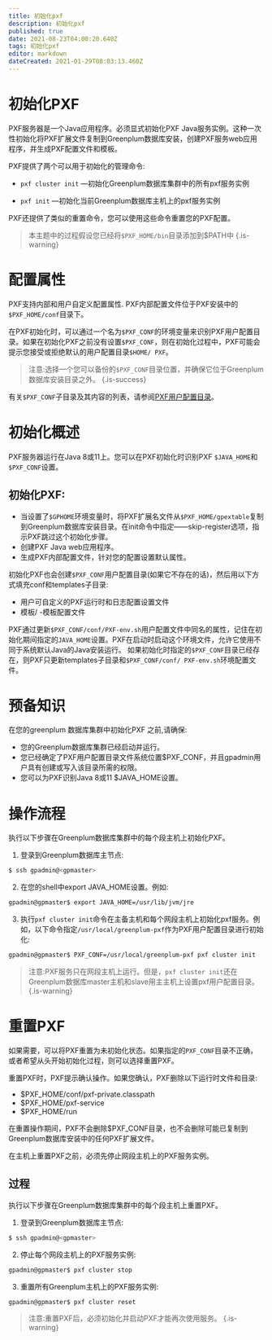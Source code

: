 ```yaml
---
title: 初始化pxf
description: 初始化pxf
published: true
date: 2021-08-23T04:00:20.640Z
tags: 初始化pxf
editor: markdown
dateCreated: 2021-01-29T08:03:13.460Z
---
```


# 初始化PXF
PXF服务器是一个Java应用程序。必须显式初始化PXF Java服务实例。这种一次性初始化将PXF扩展文件复制到Greenplum数据库安装，创建PXF服务web应用程序，并生成PXF配置文件和模板。

PXF提供了两个可以用于初始化的管理命令:
- `pxf cluster init` —初始化Greenplum数据库集群中的所有pxf服务实例

- `pxf init` —初始化当前Greenplum数据库主机上的pxf服务实例

PXF还提供了类似的重置命令，您可以使用这些命令重置您的PXF配置。

> 本主题中的过程假设您已经将`$PXF_HOME/bin`目录添加到$PATH中
{.is-warning}

# 配置属性
PXF支持内部和用户自定义配置属性.
PXF内部配置文件位于PXF安装中的`$PXF_HOME/conf`目录下。

在PXF初始化时，可以通过一个名为`$PXF_CONF`的环境变量来识别PXF用户配置目录。如果在初始化PXF之前没有设置`$PXF_CONF`，则在初始化过程中，PXF可能会提示您接受或拒绝默认的用户配置目录`$HOME/ PXF`。


> 注意:选择一个您可以备份的`$PXF_CONF`目录位置，并确保它位于Greenplum数据库安装目录之外。
{.is-success}

有关`$PXF_CONF`子目录及其内容的列表，请参阅[PXF用户配置目录](/greenplum/PXF/manager_PXF/install_directory)。

# 初始化概述

PXF服务器运行在Java 8或11上。您可以在PXF初始化时识别PXF `$JAVA_HOME`和`$PXF_CONF`设置。

## 初始化PXF:
- 当设置了`$GPHOME`环境变量时，将PXF扩展名文件从`$PXF_HOME/gpextable`复制到Greenplum数据库安装目录。在init命令中指定——skip-register选项，指示PXF跳过这个初始化步骤。
- 创建PXF Java web应用程序。
- 生成PXF内部配置文件，针对您的配置设置默认属性。

初始化PXF也会创建`$PXF_CONF`用户配置目录(如果它不存在的话)，然后用以下方式填充conf和templates子目录:

- 用户可自定义的PXF运行时和日志配置设置文件
- 模板/ -模板配置文件

PXF通过更新`$PXF_CONF/conf/PXF-env.sh`用户配置文件中同名的属性，记住在初始化期间指定的`JAVA_HOME`设置。PXF在启动时启动这个环境文件，允许它使用不同于系统默认Java的Java安装运行。
如果初始化时指定的`$PXF_CONF`目录已经存在，则PXF只更新templates子目录和`$PXF_CONF/conf/ PXF-env.sh`环境配置文件。
# 预备知识

在您的greenplum 数据库集群中初始化PXF 之前,请确保:

- 您的Greenplum数据库集群已经启动并运行。
- 您已经确定了PXF用户配置目录文件系统位置$PXF_CONF，并且gpadmin用户具有创建或写入该目录所需的权限。
- 您可以为PXF识别Java 8或11 $JAVA_HOME设置。 

# 操作流程

执行以下步骤在Greenplum数据库集群中的每个段主机上初始化PXF。

1. 登录到Greenplum数据库主节点:

```bash
$ ssh gpadmin@<gpmaster>
```
2. 在您的shell中export  JAVA_HOME设置。例如:
```bash
gpadmin@gpmaster$ export JAVA_HOME=/usr/lib/jvm/jre
```
3. 执行`pxf cluster init`命令在主备主机和每个网段主机上初始化pxf服务。例如，以下命令指定`/usr/local/greenplum-pxf`作为PXF用户配置目录进行初始化:

```bash
gpadmin@gpmaster$ PXF_CONF=/usr/local/greenplum-pxf pxf cluster init
```

> 注意:PXF服务只在网段主机上运行。但是，`pxf cluster init`还在Greenplum数据库master主机和slave用主主机上设置pxf用户配置目录。
{.is-warning}

# 重置PXF
如果需要，可以将PXF重置为未初始化状态。如果指定的`PXF_CONF`目录不正确，或者希望从头开始初始化过程，则可以选择重置PXF。

重置PXF时，PXF提示确认操作。如果您确认，PXF删除以下运行时文件和目录:

- $PXF_HOME/conf/pxf-private.classpath
- $PXF_HOME/pxf-service
- $PXF_HOME/run


在重置操作期间，PXF不会删除$PXF_CONF目录，也不会删除可能已复制到Greenplum数据库安装中的任何PXF扩展文件。


在主机上重置PXF之前，必须先停止网段主机上的PXF服务实例。

## 过程

执行以下步骤在Greenplum数据库集群中的每个段主机上重置PXF。

1. 登录到Greenplum数据库主节点:

```bash
$ ssh gpadmin@<gpmaster>
```
2. 停止每个网段主机上的PXF服务实例:
```bash
gpadmin@gpmaster$ pxf cluster stop
```
3. 重置所有Greenplum主机上的PXF服务实例:

```bash
gpadmin@gpmaster$ pxf cluster reset
```
> 注意:重置PXF后，必须初始化并启动PXF才能再次使用服务。
{.is-warning}




